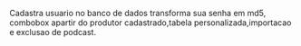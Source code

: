 Cadastra usuario no banco de dados transforma sua senha em md5, combobox apartir do produtor cadastrado,tabela personalizada,importacao e exclusao de podcast.
